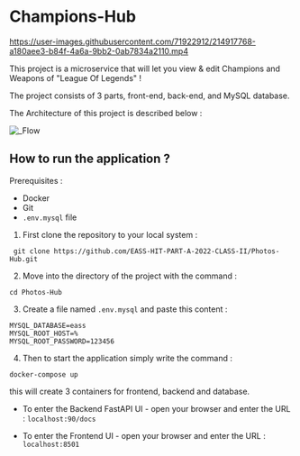 # Champions-Hub


https://user-images.githubusercontent.com/71922912/214917768-a180aee3-b84f-4a6a-9bb2-0ab7834a2110.mp4


This project is a microservice that will let you view & edit Champions and Weapons of "League Of Legends" !

The project consists of 3 parts, front-end, back-end, and MySQL database.

The Architecture of this project is described below :

![_Flow](https://user-images.githubusercontent.com/71922912/208976356-8707bff7-91e2-4414-89f6-8763ff420065.png)

## How to run the application ?

Prerequisites :
- Docker
- Git
- ```.env.mysql``` file

1. First clone the repository to your local system :

``` git clone https://github.com/EASS-HIT-PART-A-2022-CLASS-II/Photos-Hub.git```

2. Move into the directory of the project with the command : 

``` cd Photos-Hub ```

3. Create a file named ```.env.mysql``` and paste this content : 

```
MYSQL_DATABASE=eass
MYSQL_ROOT_HOST=%
MYSQL_ROOT_PASSWORD=123456
```

4. Then to start the application simply write the command : 

``` docker-compose up ```

this will create 3 containers for frontend, backend and database.

- To enter the Backend FastAPI UI - open your browser and enter the URL : 
   ``` localhost:90/docs ```

- To enter the Frontend UI - open your browser and enter the URL : 
   ``` localhost:8501 ```
